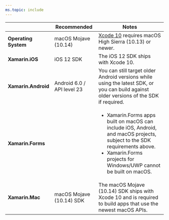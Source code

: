 ```yaml
---
ms.topic: include
---
```

||Recommended|Notes|
|---|---|---|
|**Operating System**|macOS Mojave (10.14)|[Xcode 10](https://developer.apple.com/documentation/xcode_release_notes/xcode_10_release_notes) requires macOS High Sierra (10.13) or newer.|
|**Xamarin.iOS**|iOS 12 SDK|The iOS 12 SDK ships with Xcode 10.|
|**Xamarin.Android**|Android 6.0 / API level 23|You can still target older Android versions while using the latest SDK, or you can build against older versions of the SDK if required.|
|**Xamarin.Forms**||<ul><li>Xamarin.Forms apps built on macOS can include iOS, Android, and macOS projects, subject to the SDK requirements above.</li><li>Xamarin.Forms projects for Windows/UWP cannot be built on macOS.</li></ul>|
|**Xamarin.Mac**|macOS Mojave (10.14) SDK|The macOS Mojave (10.14) SDK ships with Xcode 10 and is required to build apps that use the newest macOS APIs.|
